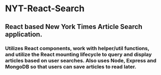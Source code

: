 # NYT-React-Search

## React based New York Times Article Search application.

### Utilizes React components, work with helper/util functions, and utilize the React mounting lifecycle to query and display articles based on user searches. Also uses Node, Express and MongoDB so that users can save articles to read later.